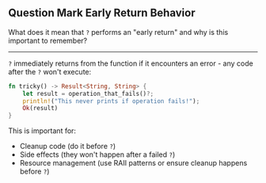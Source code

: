## Question Mark Early Return Behavior

What does it mean that `?` performs an "early return" and why is this important to remember?

---

`?` immediately returns from the function if it encounters an error - any code after the `?` won't execute:

```rust
fn tricky() -> Result<String, String> {
    let result = operation_that_fails()?;
    println!("This never prints if operation fails!");
    Ok(result)
}
```

This is important for:
- Cleanup code (do it before `?`)
- Side effects (they won't happen after a failed `?`)
- Resource management (use RAII patterns or ensure cleanup happens before `?`)

